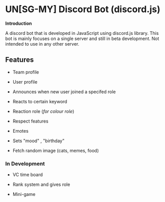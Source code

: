 # UN[SG-MY] Discord Bot (discord.js)


**Introduction**

A discord bot that is developed in JavaScript using discord.js library. This bot is mainly focuses on a single server and still in beta development. Not intended to use in any other server.

## __Features__  
* Team profile 

* User profile

* Announces when new user joined a specifed role

* Reacts to certain keyword

* Reaction role (*for colour role*)

* Respect features

* Emotes

* Sets "mood" , "birthday"

* Fetch random image (cats, memes, food)


### In Development

* VC time board

* Rank system and gives role 

* Mini-game



